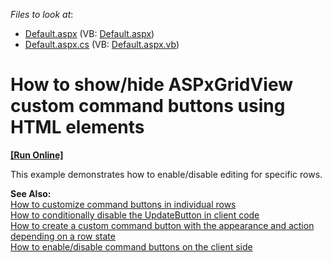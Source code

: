 <!-- default file list -->
*Files to look at*:

* [Default.aspx](./CS/WebSite/Default.aspx) (VB: [Default.aspx](./VB/WebSite/Default.aspx))
* [Default.aspx.cs](./CS/WebSite/Default.aspx.cs) (VB: [Default.aspx.vb](./VB/WebSite/Default.aspx.vb))
<!-- default file list end -->
# How to show/hide ASPxGridView custom command buttons using HTML elements 
<!-- run online -->
**[[Run Online]](https://codecentral.devexpress.com/e351/)**
<!-- run online end -->


<p>This example demonstrates how to enable/disable editing for specific rows.</p>
<p><strong>See Also:</strong><br /> <a href="https://www.devexpress.com/Support/Center/p/E366">How to customize command buttons in individual rows</a><br /><a href="https://www.devexpress.com/Support/Center/p/E450">How to conditionally disable the UpdateButton in client code</a><br /><a href="https://www.devexpress.com/Support/Center/p/E1246">How to create a custom command button with the appearance and action depending on a row state</a><br /><a href="https://www.devexpress.com/Support/Center/p/E2345">How to enable/disable command buttons on the client side</a></p>

<br/>


